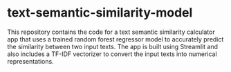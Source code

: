 # text-semantic-similarity-model
This repository contains the code for a text semantic similarity calculator app that uses a trained random forest regressor model to accurately predict the similarity between two input texts. The app is built using Streamlit and also includes a TF-IDF vectorizer to convert the input texts into numerical representations.
